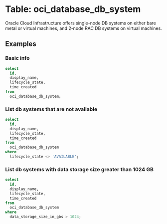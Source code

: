 # Table: oci_database_db_system

Oracle Cloud Infrastructure offers single-node DB systems on either bare metal or virtual machines, and 2-node RAC DB systems on virtual machines.

## Examples

### Basic info

```sql
select
  id,
  display_name,
  lifecycle_state,
  time_created
from
  oci_database_db_system;
```

### List db systems that are not available

```sql
select
  id,
  display_name,
  lifecycle_state,
  time_created
from
  oci_database_db_system
where
  lifecycle_state <> 'AVAILABLE';
```

### List db systems with data storage size greater than 1024 GB

```sql
select
  id,
  display_name,
  lifecycle_state,
  time_created
from
  oci_database_db_system
where
  data_storage_size_in_gbs > 1024;
```
